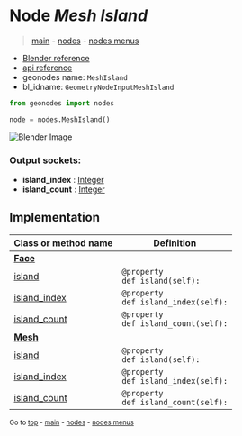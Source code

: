 # Node *Mesh Island*

> [main](../structure.md) - [nodes](nodes.md) - [nodes menus](nodes_menus.md)

- [Blender reference](https://docs.blender.org/manual/en/latest/modeling/geometry_nodes/mesh/mesh_island.html)
- [api reference](https://docs.blender.org/api/current/bpy.types.GeometryNodeInputMeshIsland.html)
- geonodes name: `MeshIsland`
- bl_idname: `GeometryNodeInputMeshIsland`

```python
from geonodes import nodes

node = nodes.MeshIsland()
```

![Blender Image](https://docs.blender.org/manual/en/latest/_images/node-types_GeometryNodeInputMeshIsland.webp)

### Output sockets:

- **island_index** : [Integer](Integer.md)
- **island_count** : [Integer](Integer.md)

## Implementation

| Class or method name | Definition |
|----------------------|------------|
| **[Face](Face.md)** |
| [island](Face.md#island-property) | `@property`<br> `def island(self):` |
| [island_index](Face.md#island_index-property) | `@property`<br> `def island_index(self):` |
| [island_count](Face.md#island_count-property) | `@property`<br> `def island_count(self):` |
| **[Mesh](Mesh.md)** |
| [island](Mesh.md#island-property) | `@property`<br> `def island(self):` |
| [island_index](Mesh.md#island_index-property) | `@property`<br> `def island_index(self):` |
| [island_count](Mesh.md#island_count-property) | `@property`<br> `def island_count(self):` |

<sub>Go to [top](#node-Mesh-Island) - [main](../structure.md) - [nodes](nodes.md) - [nodes menus](nodes_menus.md)</sub>

